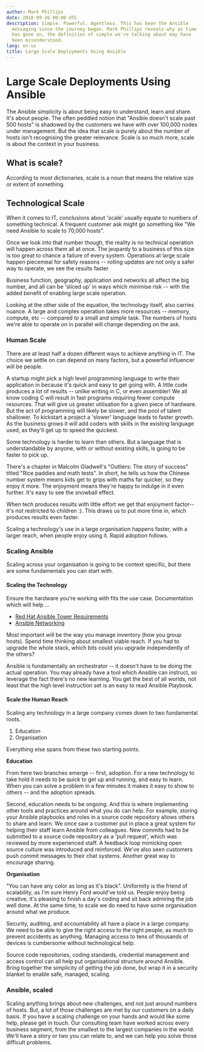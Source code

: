 ```yaml
---
author: Mark Phillips
date: 2018-09-26 00:00 UTC
description: Simple. Powerful. Agentless. This has been the Ansible
  messaging since the journey began. Mark Phillips reveals why as time
  has gone on, the definition of simple we're talking about may have
  been misunderstood.
lang: en-us
title: Large Scale Deployments Using Ansible
---
```


# Large Scale Deployments Using Ansible

The Ansible simplicity is about being easy to understand, learn and
share. It's about people. The often peddled notion that "Ansible doesn't
scale past 500 hosts" is shadowed by the customers we have with over
100,000 nodes under management. But the idea that scale is purely about
the number of hosts isn't recognising the greater relevance. Scale is so
much more, scale is about the context in your business.

## What is scale?

According to most dictionaries, scale is a noun that means the relative size or extent of something.

## Technological Scale

When it comes to IT, conclusions about 'scale' usually equate to numbers
of something technical. A frequent customer ask might go something like
"We need Ansible to scale to 70,000 hosts".

Once we look into that number though, the reality is no technical
operation will happen across them all at once. The jeopardy to a
business of this size is too great to chance a failure of every system.
Operations at large scale happen piecemeal for safety reasons -- rolling
updates are not only a safer way to operate, we see the results faster.

Business function, geography, application and networks all affect the
big number, and all can be 'sliced up' in ways which minimise risk --
with the added benefit of enabling large scale operation.

Looking at the other side of the equation, the technology itself, also
carries nuance. A large and complex operation takes more resources --
memory, compute, etc -- compared to a small and simple task. The numbers
of hosts we're able to operate on in parallel will change depending on
the ask.

### Human Scale

There are at least half a dozen different ways to achieve anything in
IT. The choice we settle on can depend on many factors, but a powerful
influencer will be people.

A startup might pick a high level programming language to write their
application in because it's quick and easy to get going with. A little
code produces a lot of results -- unlike writing in C, or even
assembler! We all know coding C will result in fast programs requiring
fewer compute resources. That will give us greater utilisation for a
given piece of hardware. But the act of programming will likely be
slower, and the pool of talent shallower. To kickstart a project a
'slower' language leads to faster growth. As the business grows it
will add coders with skills in the existing language used, as they'll
get up to speed the quickest.

Some technology is harder to learn than others. But a language that is
understandable by anyone, with or without existing skills, is going to
be faster to pick up.

There's a chapter in Malcolm Gladwell's "Outliers: The story of
success" titled "Rice paddies and math tests". In short, he tells us
how the Chinese number system means kids get to grips with maths far
quicker, so they enjoy it more. The enjoyment means they're happy to
indulge in it even further. It's easy to see the snowball effect.

When tech produces results with little effort we get that enjoyment
factor--it's not restricted to children :). This draws us to put more
time in, which produces results even faster.

Scaling a technology's use in a large organisation happens faster, with
a larger reach, when people enjoy using it. Rapid adoption follows.

### Scaling Ansible

Scaling across your organisation is going to be context specific, but
there are some fundamentals you can start with.

#### Scaling the Technology

Ensure the hardware you're working with fits the use case.
Documentation which will help ...

- [Red Hat Ansible Tower Requirements](https://docs.ansible.com/ansible-tower/latest/html/quickinstall/prepare.html#prerequisites-and-requirements)
- [Ansible Networking](https://docs.ansible.com/ansible/latest/network/user_guide/faq.html?highlight=memory#how-can-i-improve-performance-for-network-playbooks)

Most important will be the way you manage inventory (how you group
hosts). Spend time thinking about smallest viable reach. If you had to
upgrade the whole stack, which bits could you upgrade independently of
the others?

Ansible is fundamentally an orchestrator -- it doesn't have to be doing
the actual operation. You may already have a tool which Ansible can
instruct, so leverage the fact there's no new learning. You get the
best of all worlds, not least that the high level instruction set is an
easy to read Ansible Playbook.

#### Scale the Human Reach

Scaling any technology in a large company comes down to two fundamental
roots.

1. Education
2. Organisation

Everything else spans from these two starting points.

**Education**

From here two branches emerge -- first, adoption. For a new technology
to take hold it needs to be quick to get up and
running, and easy to learn. When you can solve
a problem in a few minutes it makes it easy to show to others -- and the
adoption spreads.

Second, education needs to be ongoing. And this is where implementing
other tools and practices
around what you do can help. For example, storing your Ansible playbooks
and roles in a source code repository allows others to share and learn.
We once saw a customer put in place a great system for helping their
staff learn Ansible from colleagues. New commits had to be submitted to
a source code repository as a 'pull request', which was reviewed by
more experienced staff. A feedback loop mimicking open source culture
was introduced and reinforced. We've also seen customers push commit
messages to their chat systems. Another great way to encourage sharing.

**Organisation**

"You can have any color as long as it's black". Uniformity is the
friend of scalability, as I'm sure Henry Ford would've told us. People
enjoy being creative, it's pleasing to finish a day's coding and sit
back admiring the job well done. At the same time, to scale we do need
to have some organisation around what we produce.

Security, auditing, and accountability all have a place in a large
company. We need to be able to give the right access to the right
people, as much to prevent accidents as anything. Managing access to
tens of thousands of devices is cumbersome without technological help.

Source code repositories, coding standards, credential management and
access control can all help put organisational structure around Ansible.
Bring together the simplicity of getting the job done, but wrap it in a
security blanket to enable safe, managed, scaling.

### Ansible, scaled

Scaling anything brings about new challenges, and not just around
numbers of hosts. But, a lot of those challenges are met by our
customers on a daily basis. If you have a scaling challenge on your
hands and would like some help, please get in touch. Our
consulting team have worked across every business segment, from the
smallest to the largest companies in the world. We'll have a story or
two you can relate to, and we can help you solve those difficult
problems.

